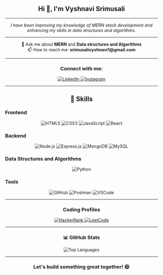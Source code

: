 <h2 align="center">Hi 👋, I'm Vyshnavi Srimusali</h2>

---

<p align="center">
  <em>I have been improving my knowledge of MERN stack development and enhancing my skills in data structures and algorithms.</em>
</p>

---

<p align="center"> 
  💬 Ask me about <strong>MERN</strong> and <strong>Data structures and Algorithms</strong> <br>
  📫 How to reach me: <strong>srimusalivyshnavi1@gmail.com</strong>
</p>

---

<h3 align="center">Connect with me:</h3>
<p align="center">
  <a href="https://linkedin.com/in/vyshnaviyadav/" target="_blank">
    <img src="https://img.shields.io/badge/LinkedIn-%230077B5.svg?style=for-the-badge&logo=linkedin&logoColor=white" alt="LinkedIn" />
  </a>
  <a href="https://instagram.com/vyshnavi___7" target="_blank">
    <img src="https://img.shields.io/badge/Instagram-%23E4405F.svg?style=for-the-badge&logo=instagram&logoColor=white" alt="Instagram" />
  </a>
</p>

---

<h2 align="center">🚀 Skills</h2>

<h3>Frontend</h3> 
<p align="center">
  <img src="https://img.shields.io/badge/-HTML5-E34F26?style=for-the-badge&logo=html5&logoColor=ffffff" alt="HTML5" />
  <img src="https://img.shields.io/badge/-CSS3-1572B6?style=for-the-badge&logo=css3&logoColor=ffffff" alt="CSS3" />
  <img src="https://img.shields.io/badge/-JavaScript-F7DF1E?style=for-the-badge&logo=javascript&logoColor=000000" alt="JavaScript" />
  <img src="https://img.shields.io/badge/-React-61DAFB?style=for-the-badge&logo=react&logoColor=000000" alt="React" />
</p>


<h3>Backend</h3> 
<p align="center">
  <img src="https://img.shields.io/badge/-Node.js-339933?style=for-the-badge&logo=node.js&logoColor=ffffff" alt="Node.js" />
  <img src="https://img.shields.io/badge/-Express.js-000000?style=for-the-badge&logo=express&logoColor=ffffff" alt="Express.js" />
  <img src="https://img.shields.io/badge/-MongoDB-47A248?style=for-the-badge&logo=mongodb&logoColor=ffffff" alt="MongoDB" />
  <img src="https://img.shields.io/badge/-MySQL-4479A1?style=for-the-badge&logo=mysql&logoColor=ffffff" alt="MySQL" />
</p>

<h3>Data Structures and Algorithms</h3> 
<p align="center">
  <img src="https://img.shields.io/badge/-Python-3776AB?style=for-the-badge&logo=python&logoColor=ffffff" alt="Python" />
</p>

<h3>Tools</h3> 

<p align="center">
  <img src="https://img.shields.io/badge/-GitHub-181717?style=for-the-badge&logo=github" alt="GitHub" />
  <img src="https://img.shields.io/badge/-Postman-FF6C37?style=for-the-badge&logo=postman&logoColor=white" alt="Postman" />
  <img src="https://img.shields.io/badge/-VS_Code-007ACC?style=for-the-badge&logo=visual-studio-code&logoColor=white" alt="VSCode" />
</p>

---

<h3 align="center">Coding Profiles</h3>

<p align="center">
  <a href="https://www.hackerrank.com/vyshnavivarshi11" target="_blank">
    <img src="https://img.shields.io/badge/-HackerRank-2EC866?style=for-the-badge&logo=hackerrank&logoColor=white" alt="HackerRank" />
  </a>
  <a href="https://www.leetcode.com/vyshnavi_varshi-123" target="_blank">
    <img src="https://img.shields.io/badge/-LeetCode-FFA116?style=for-the-badge&logo=leetcode&logoColor=white" alt="LeetCode" />
  </a>
</p>

---
<h3 align="center">📊 GitHub Stats</h3>

<p align="center">
  <img src="https://github-readme-stats.vercel.app/api/top-langs?username=srimusalivyshnavi&show_icons=true&locale=en&layout=compact" alt="Top Languages" />
</p>

---

<h3 align="center">Let's build something great together! 😄</h3>
